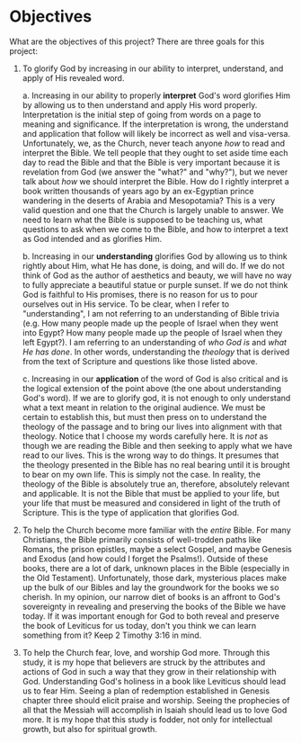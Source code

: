 # Objectives

What are the objectives of this project? There are three goals for this project:

1. To glorify God by increasing in our ability to interpret, understand, and apply of His revealed word.

    a. Increasing in our ability to properly **interpret** God's word glorifies Him by allowing us to then understand and apply His word properly. Interpretation is the initial step of going from words on a page to meaning and significance. If the interpretation is wrong, the understand and application that follow will likely be incorrect as well and visa-versa. Unfortunately, we, as the Church, never teach anyone *how* to read and interpret the Bible. We tell people that they ought to set aside time each day to read the Bible and that the Bible is very important because it is revelation from God (we answer the "what?" and "why?"), but we never talk about *how* we should interpret the Bible. How do I rightly interpret a book written thousands of years ago by an ex-Egyptian prince wandering in the deserts of Arabia and Mesopotamia? This is a very valid question and one that the Church is largely unable to answer. We need to learn what the Bible is supposed to be teaching us, what questions to ask when we come to the Bible, and how to interpret a text as God intended and as glorifies Him.
    
    b. Increasing in our **understanding** glorifies God by allowing us to think rightly about Him, what He has done, is doing, and will do. If we do not think of God as the author of aesthetics and beauty, we will have no way to fully appreciate a beautiful statue or purple sunset. If we do not think God is faithful to His promises, there is no reason for us to pour ourselves out in His service. To be clear, when I refer to "understanding", I am not referring to an understanding of Bible trivia (e.g. How many people made up the people of Israel when they went into Egypt? How many people made up the people of Israel when they left Egypt?). I am referring to an understanding of *who God is* and *what He has done*. In other words, understanding the *theology* that is derived from the text of Scripture and questions like those listed above.

    c. Increasing in our **application** of the word of God is also critical and is the logical extension of the point above (the one about understanding God's word). If we are to glorify god, it is not enough to only understand what a text meant in relation to the original audience. We must be certain to establish this, but must then press on to understand the theology of the passage and to bring our lives into alignment with that theology. Notice that I choose my words carefully here. It is *not* as though we are reading the Bible and then seeking to apply what we have read to our lives. This is the wrong way to do things. It presumes that the theology presented in the Bible has no real bearing until it is brought to bear on my own life. This is simply not the case. In reality, the theology of the Bible is absolutely true an, therefore, absolutely relevant and applicable. It is not the Bible that must be applied to your life, but your life that must be measured and considered in light of the truth of Scripture. This is the type of application that glorifies God.

2. To help the Church become more familiar with the *entire* Bible. For many Christians, the Bible primarily consists of well-trodden paths like Romans, the prison epistles, maybe a select Gospel, and maybe Genesis and Exodus (and how could I forget the Psalms!). Outside of these books, there are a lot of dark, unknown places in the Bible (especially in the Old Testament). Unfortunately, those dark, mysterious places make up the bulk of our Bibles and lay the groundwork for the books we so cherish. In my opinion, our narrow diet of books is an affront to God's sovereignty in revealing and preserving the books of the Bible we have today. If it was important enough for God to both reveal and preserve the book of Leviticus for us today, don't you think we can learn something from it? Keep 2 Timothy 3:16 in mind.

3. To help the Church fear, love, and worship God more. Through this study, it is my hope that believers are struck by the attributes and actions of God in such a way that they grow in their relationship with God. Understanding God's holiness in a book like Leviticus should lead us to fear Him. Seeing a plan of redemption established in Genesis chapter three should elicit praise and worship. Seeing the prophecies of all that the Messiah will accomplish in Isaiah should lead us to love God more. It is my hope that this study is fodder, not only for intellectual growth, but also for spiritual growth.
